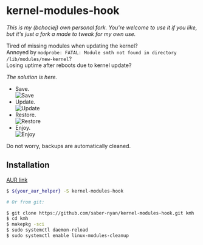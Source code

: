 # kernel-modules-hook

*This is my (bchociej) own personal fork. You're welcome to use it if you like,
but it's just a fork a made to tweak for my own use.*

Tired of missing modules when updating the kernel?<br/>
Annoyed by `modprobe: FATAL: Module smth not found in directory /lib/modules/new-kernel`?<br/>
Losing uptime after reboots due to kernel update?

*The solution is here.*

* Save.<br/>
![Save](https://i.imgur.com/3YHtBRB.png)<br/>
* Update.<br/>
![Update](https://i.imgur.com/uxySEMY.png)<br/>
* Restore.<br/>
![Restore](https://i.imgur.com/AJeBw0n.png)<br/>
* Enjoy.<br/>
![Enjoy](https://i.imgur.com/WQAYSSR.png)

Do not worry, backups are automatically cleaned.

## Installation
[AUR link](https://aur.archlinux.org/packages/kernel-modules-hook/)
```bash
$ ${your_aur_helper} -S kernel-modules-hook

# Or from git:

$ git clone https://github.com/saber-nyan/kernel-modules-hook.git kmh
$ cd kmh
$ makepkg -sci
$ sudo systemctl daemon-reload
$ sudo systemctl enable linux-modules-cleanup
```

